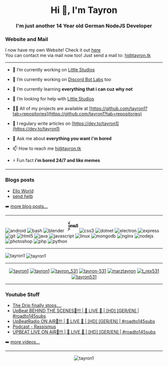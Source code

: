 <h1 align="center">Hi 👋, I'm Tayron</h1>
<h3 align="center">I'm just another 14 Year old German NodeJS Developer</h3>

### Website and Mail

I now have my own Website! Check it out [here](https://tayron.tk) <br>
You can contact me via mail now too! Just send a mail to: hi@tayron.tk

---

- 🔭 I’m currently working on [Little Studios](https://little-studios.tech)

- 🔭 I’m currently working on [Discord Bot Labs](https://bots.discordlabs.org) too

- 🌱 I’m currently learning **everything that i can cuz why not**

- 🤝 I’m looking for help with [Little Studios](https://little-studios.tech)

- 👨‍💻 All of my projects are available at [https://github.com/tayron1?tab=repositories](https://github.com/tayron1?tab=repositories)

- 📝 I regulary write articles on [https://dev.to/tayron1](https://dev.to/tayron1)

- 💬 Ask me about **everything you want i'm bored**

- 📫 How to reach me hi@tayron.tk

- ⚡ Fun fact **i'm bored 24/7 and like memes**

---

### Blogs posts
<!-- BLOG-POST-LIST:START -->
- [Ello World](https://dev.to/tayron1/ello-world-13a6)
- [send helb](https://dev.to/tayron1/send-helb-46h)
<!-- BLOG-POST-LIST:END -->
➡️ [more blog posts...](https://dev.to/tayron1)

---

<p align="left"><img src="https://devicons.github.io/devicon/devicon.git/icons/android/android-original-wordmark.svg" alt="android" width="40" height="40"/> <img src="https://www.vectorlogo.zone/logos/gnu_bash/gnu_bash-icon.svg" alt="bash" width="40" height="40"/> <img src="https://download.blender.org/branding/community/blender_community_badge_white.svg" alt="blender" width="40" height="40"/> <img src="https://raw.githubusercontent.com/Hardik0307/Hardik0307/master/assets/canvasjs-charts.svg" alt="canvasjs" width="40" height="40"/> <img src="https://devicons.github.io/devicon/devicon.git/icons/css3/css3-original-wordmark.svg" alt="css3" width="40" height="40"/> <img src="https://devicons.github.io/devicon/devicon.git/icons/dot-net/dot-net-original-wordmark.svg" alt="dotnet" width="40" height="40"/> <img src="https://devicons.github.io/devicon/devicon.git/icons/electron/electron-original.svg" alt="electron" width="40" height="40"/> <img src="https://devicons.github.io/devicon/devicon.git/icons/express/express-original-wordmark.svg" alt="express" width="40" height="40"/> <img src="https://www.vectorlogo.zone/logos/git-scm/git-scm-icon.svg" alt="git" width="40" height="40"/> <img src="https://devicons.github.io/devicon/devicon.git/icons/html5/html5-original-wordmark.svg" alt="html5" width="40" height="40"/> <img src="https://devicons.github.io/devicon/devicon.git/icons/java/java-original-wordmark.svg" alt="java" width="40" height="40"/> <img src="https://devicons.github.io/devicon/devicon.git/icons/javascript/javascript-original.svg" alt="javascript" width="40" height="40"/> <img src="https://devicons.github.io/devicon/devicon.git/icons/linux/linux-original.svg" alt="linux" width="40" height="40"/> <img src="https://devicons.github.io/devicon/devicon.git/icons/mongodb/mongodb-original-wordmark.svg" alt="mongodb" width="40" height="40"/> <img src="https://devicons.github.io/devicon/devicon.git/icons/nginx/nginx-original.svg" alt="nginx" width="40" height="40"/> <img src="https://devicons.github.io/devicon/devicon.git/icons/nodejs/nodejs-original-wordmark.svg" alt="nodejs" width="40" height="40"/> <img src="https://devicons.github.io/devicon/devicon.git/icons/photoshop/photoshop-plain.svg" alt="photoshop" width="40" height="40"/> <img src="https://devicons.github.io/devicon/devicon.git/icons/php/php-original.svg" alt="php" width="40" height="40"/> <img src="https://devicons.github.io/devicon/devicon.git/icons/python/python-original.svg" alt="python" width="40" height="40"/></p>

---

<p><img align="left" src="https://github-readme-stats.vercel.app/api/top-langs/?username=tayron1&layout=compact" alt="tayron1" /></p>

<p>&nbsp;<img align="center" src="https://github-readme-stats.vercel.app/api?username=tayron1&show_icons=true" alt="tayron1" /></p>

---

<p align="center">
<a href="https://codepen.io/tayron1" target="blank"><img align="center" src="https://cdn.jsdelivr.net/npm/simple-icons@3.0.1/icons/codepen.svg" alt="tayron1" height="30" width="30" /></a>
<a href="https://dev.to/tayron1" target="blank"><img align="center" src="https://cdn.jsdelivr.net/npm/simple-icons@3.0.1/icons/dev-dot-to.svg" alt="tayron1" height="30" width="30" /></a>
<a href="https://twitter.com/tayron_531" target="blank"><img align="center" src="https://cdn.jsdelivr.net/npm/simple-icons@3.0.1/icons/twitter.svg" alt="tayron_531" height="30" width="30" /></a>
<a href="https://stackoverflow.com/users/tayron-531" target="blank"><img align="center" src="https://cdn.jsdelivr.net/npm/simple-icons@3.0.1/icons/stackoverflow.svg" alt="tayron-531" height="30" width="30" /></a>
<a href="https://codesandbox.com/marztayron" target="blank"><img align="center" src="https://cdn.jsdelivr.net/npm/simple-icons@3.0.1/icons/codesandbox.svg" alt="marztayron" height="30" width="30" /></a>
<a href="https://instagram.com/t_rex531" target="blank"><img align="center" src="https://cdn.jsdelivr.net/npm/simple-icons@3.0.1/icons/instagram.svg" alt="t_rex531" height="30" width="30" /></a>
<a href="https://www.youtube.com/c/tayron531" target="blank"><img align="center" src="https://cdn.jsdelivr.net/npm/simple-icons@3.0.1/icons/youtube.svg" alt="tayron531" height="30" width="30" /></a>
</p>



---

### Youtube Stuff
<!-- YOUTUBE:START -->
- [The Drip finally stops....](https://www.youtube.com/watch?v=NkQ9K7FekXw)
- [UpBeat BEHIND THE SCENES🔴!!! | 🔴 LIVE 🔴 | [HD] [GER/EN] | #roadto145subs](https://www.youtube.com/watch?v=xoK4V1SpTg8)
- [UpBeatRadio ON AIR🔴!!! | 🔴 LIVE 🔴 | [HD] [GER/EN] | #roadto145subs](https://www.youtube.com/watch?v=SUKnJCWsLvQ)
- [Podcast - Rassismus](https://www.youtube.com/watch?v=mVlrienU73k)
- [UPBEAT LIVE ON AIR🔴!!! | 🔴 LIVE 🔴 | [HD] [GER/EN] | #roadto145subs](https://www.youtube.com/watch?v=rezfTTuy50A)
<!-- YOUTUBE:END -->
➡️ [more videos...](https://youtube.com/tayron531)

---

<p align="center"> <img src="https://komarev.com/ghpvc/?username=tayron1" alt="tayron1" /> </p>


[website]: https://example.com
[twitter]: https://twitter.com/tayron_531
[youtube]: https://www.youtube.com/tayron531
[instagram]: https://www.instagram.com/t_rex531/
[botlabs]: https://bots.discordlabs.org
